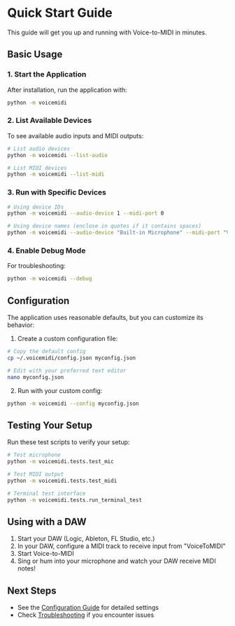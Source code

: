 # Quick Start Guide

This guide will get you up and running with Voice-to-MIDI in minutes.

## Basic Usage

### 1. Start the Application

After installation, run the application with:

```bash
python -m voicemidi
```

### 2. List Available Devices

To see available audio inputs and MIDI outputs:

```bash
# List audio devices
python -m voicemidi --list-audio

# List MIDI devices
python -m voicemidi --list-midi
```

### 3. Run with Specific Devices

```bash
# Using device IDs
python -m voicemidi --audio-device 1 --midi-port 0

# Using device names (enclose in quotes if it contains spaces)
python -m voicemidi --audio-device "Built-in Microphone" --midi-port "VoiceToMIDI"
```

### 4. Enable Debug Mode

For troubleshooting:

```bash
python -m voicemidi --debug
```

## Configuration

The application uses reasonable defaults, but you can customize its behavior:

1. Create a custom configuration file:

```bash
# Copy the default config
cp ~/.voicemidi/config.json myconfig.json

# Edit with your preferred text editor
nano myconfig.json
```

2. Run with your custom config:

```bash
python -m voicemidi --config myconfig.json
```

## Testing Your Setup

Run these test scripts to verify your setup:

```bash
# Test microphone
python -m voicemidi.tests.test_mic

# Test MIDI output
python -m voicemidi.tests.test_midi

# Terminal test interface
python -m voicemidi.tests.run_terminal_test
```

## Using with a DAW

1. Start your DAW (Logic, Ableton, FL Studio, etc.)
2. In your DAW, configure a MIDI track to receive input from "VoiceToMIDI"
3. Start Voice-to-MIDI
4. Sing or hum into your microphone and watch your DAW receive MIDI notes!

## Next Steps

- See the [Configuration Guide](configuration.md) for detailed settings
- Check [Troubleshooting](troubleshooting.md) if you encounter issues
